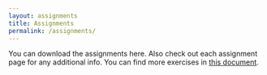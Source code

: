 ```yaml
---
layout: assignments
title: Assignments
permalink: /assignments/
---
```

You can download the assignments here. Also check out each assignment page for any additional info. You can find more exercises in [this document](/static_files/homeworks/exercices.pdf).